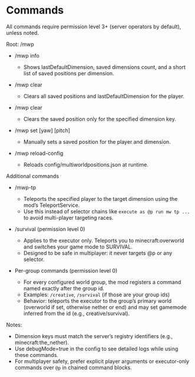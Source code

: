 # Commands

All commands require permission level 3+ (server operators by default), unless noted.

Root: /mwp

- /mwp info <player>
  - Shows lastDefaultDimension, saved dimensions count, and a short list of saved positions per dimension.

- /mwp clear <player>
  - Clears all saved positions and lastDefaultDimension for the player.

- /mwp clear <player> <dimensionKey>
  - Clears the saved position only for the specified dimension key.

- /mwp set <player> <dimensionKey> <x> <y> <z> [yaw] [pitch]
  - Manually sets a saved position for the player and dimension.

- /mwp reload-config
  - Reloads config/multiworldpositions.json at runtime.

Additional commands

- /mwp-tp <player> <dimension>
  - Teleports the specified player to the target dimension using the mod’s TeleportService.
  - Use this instead of selector chains like `execute as @p run mw tp ...` to avoid multi-player targeting races.

- /survival (permission level 0)
  - Applies to the executor only. Teleports you to minecraft:overworld and switches your game mode to SURVIVAL.
  - Designed to be safe in multiplayer: it never targets @p or any selector.

- Per-group commands (permission level 0)
  - For every configured world group, the mod registers a command named exactly after the group id.
  - Examples: `/creative`, `/survival` (if those are your group ids)
  - Behavior: teleports the executor to the group’s primary world (overworld if set, otherwise nether or end) and may set gamemode inferred from the id (e.g., creative/survival).

 Notes:
 - Dimension keys must match the server’s registry identifiers (e.g., minecraft:the_nether).
 - Use debugMode=true in the config to see detailed logs while using these commands.
 - For multiplayer safety, prefer explicit player arguments or executor-only commands over `@p` in chained command blocks.
